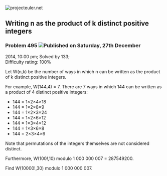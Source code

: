 ![projecteuler.net](images/print_page_logo.png)

## Writing n as the product of k distinct positive integers

### Problem 495 ![](images/icon_info.png)Published on Saturday, 27th December
2014, 10:00 pm; Solved by 133;  
Difficulty rating: 100%

Let W(n,k) be the number of ways in which n can be written as the product of k
distinct positive integers.

For example, W(144,4) = 7. There are 7 ways in which 144 can be written as a
product of 4 distinct positive integers:

  * 144 = 1×2×4×18
  * 144 = 1×2×8×9
  * 144 = 1×2×3×24
  * 144 = 1×2×6×12
  * 144 = 1×3×4×12
  * 144 = 1×3×6×8
  * 144 = 2×3×4×6

Note that permutations of the integers themselves are not considered distinct.

Furthermore, W(100!,10) modulo 1 000 000 007 = 287549200.

Find W(10000!,30) modulo 1 000 000 007.

  
  

